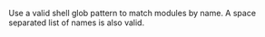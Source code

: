 Use a valid shell glob pattern to match modules by name.
A space separated list of names is also valid.

